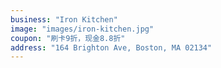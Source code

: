 ```yaml
---
business: "Iron Kitchen"
image: "images/iron-kitchen.jpg"
coupon: "刷卡9折，现金8.8折"
address: "164 Brighton Ave, Boston, MA 02134"
---
```

